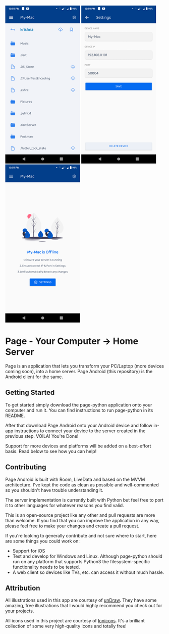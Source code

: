 <img src="https://github.com/krishnakeshan/Page/blob/master/Screenshot_20200916-225913.png" height="500"/> <img src="https://github.com/krishnakeshan/Page/blob/master/Screenshot_20200916-225923.png" height="500"/> <img src="https://github.com/krishnakeshan/Page/blob/master/Screenshot_20200916-225944.png" height="500"/>

# Page - Your Computer -> Home Server

Page is an application that lets you transform your PC/Laptop (more devices coming soon), into a home server. Page Android (this repository) is the Android client for the same.

## Getting Started

To get started simply download the page-python application onto your computer and run it. You can find instructions to run page-python in its README.

After that download Page Android onto your Android device and follow in-app instructions to connect your device to the server created in the previous step. VOILA! You're Done!

Support for more devices and platforms will be added on a best-effort basis. Read below to see how you can help!

## Contributing

Page Android is built with Room, LiveData and based on the MVVM architecture. I've kept the code as clean as possible and well-commented so you shouldn't have trouble understanding it.

The server implementation is currently built with Python but feel free to port it to other languages for whatever reasons you find valid.

This is an open-source project like any other and pull requests are more than welcome. If you find that you can improve the application in any way, please feel free to make your changes and create a pull request.

If you're looking to generally contribute and not sure where to start, here are some things you could work on:

- Support for iOS
- Test and develop for Windows and Linux. Although page-python should run on any platform that supports Python3 the filesystem-specific functionality needs to be tested.
- A web client so devices like TVs, etc. can access it without much hassle.

## Attribution

All illustrations used in this app are courtesy of [unDraw](https://undraw.co). They have some amazing, free illustrations that I would highly recommend you check out for your projects.

All icons used in this project are courtesy of [Ionicons](https://ionicons.com/). It's a brilliant collection of some very high-quality icons and totally free!
